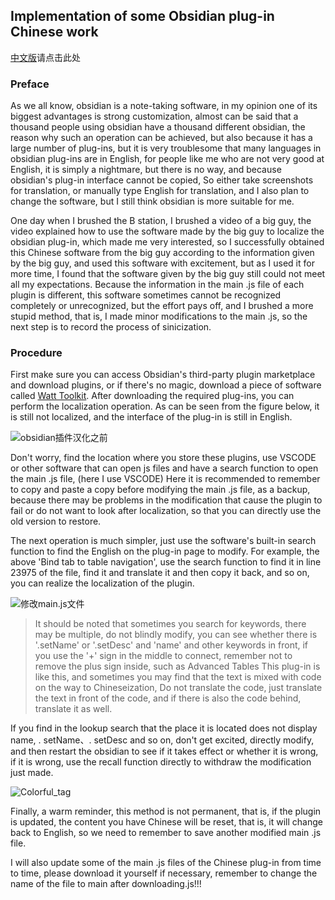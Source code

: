 ## Implementation of some Obsidian plug-in Chinese work

[中文版](README_zh.md)请点击此处

### Preface

As we all know, obsidian is a note-taking software, in my opinion one of its biggest advantages is strong customization, almost can be said that a thousand people using obsidian have a thousand different obsidian, the reason why such an operation can be achieved, but also because it has a large number of plug-ins, but it is very troublesome that many languages in obsidian plug-ins are in English, for people like me who are not very good at English, it is simply a nightmare, but there is no way, and because obsidian's plug-in interface cannot be copied, So either take screenshots for translation, or manually type English for translation, and I also plan to change the software, but I still think obsidian is more suitable for me.

One day when I brushed the B station, I brushed a video of a big guy, the video explained how to use the software made by the big guy to localize the obsidian plug-in, which made me very interested, so I successfully obtained this Chinese software from the big guy according to the information given by the big guy, and used this software with excitement, but as I used it for more time, I found that the software given by the big guy still could not meet all my expectations. Because the information in the main .js file of each plugin is different, this software sometimes cannot be recognized completely or unrecognized, but the effort pays off, and I brushed a more stupid method, that is, I made minor modifications to the main .js, so the next step is to record the process of sinicization.

### Procedure

First make sure you can access Obsidian's third-party plugin marketplace and download plugins, or if there's no magic, download a piece of software called [Watt Toolkit](https://steampp.net/steampp.net). After downloading the required plug-ins, you can perform the localization operation. As can be seen from the figure below, it is still not localized, and the interface of the plug-in is still in English.

![obsidian插件汉化之前](https://cdn.jsdelivr.net/gh/qichenxiaoni/Picture-warehouse@main/img/obsidian%E6%8F%92%E4%BB%B6%E6%B1%89%E5%8C%96%E4%B9%8B%E5%89%8D.png)

Don't worry, find the location where you store these plugins, use VSCODE or other software that can open js files and have a search function to open the main .js file, (here I use VSCODE) Here it is recommended to remember to copy and paste a copy before modifying the main .js file, as a backup, because there may be problems in the modification that cause the plugin to fail or do not want to look after localization, so that you can directly use the old version to restore.

The next operation is much simpler, just use the software's built-in search function to find the English on the plug-in page to modify. For example, the above 'Bind tab to table navigation', use the search function to find it in line 23975 of the file, find it and translate it and then copy it back, and so on, you can realize the localization of the plugin.

![修改main.js文件](https://cdn.jsdelivr.net/gh/qichenxiaoni/Picture-warehouse@main/img/%E4%BF%AE%E6%94%B9main.js%E6%96%87%E4%BB%B6.png)

> It should be noted that sometimes you search for keywords, there may be multiple, do not blindly modify, you can see whether there is '.setName' or '.setDesc' and 'name' and other keywords in front, if you use the '+' sign in the middle to connect, remember not to remove the plus sign inside, such as Advanced Tables This plug-in is like this, and sometimes you may find that the text is mixed with code on the way to Chineseization, Do not translate the code, just translate the text in front of the code, and if there is also the code behind, translate it as well.

If you find in the lookup search that the place it is located does not display name, . setName、. setDesc and so on, don't get excited, directly modify, and then restart the obsidian to see if it takes effect or whether it is wrong, if it is wrong, use the recall function directly to withdraw the modification just made.

![Colorful_tag](https://cdn.jsdelivr.net/gh/qichenxiaoni/Picture-warehouse@main/img/Colorful_tag.png)

Finally, a warm reminder, this method is not permanent, that is, if the plugin is updated, the content you have Chinese will be reset, that is, it will change back to English, so we need to remember to save another modified main .js file.

I will also update some of the main .js files of the Chinese plug-in from time to time, please download it yourself if necessary, remember to change the name of the file to main after downloading.js!!!

